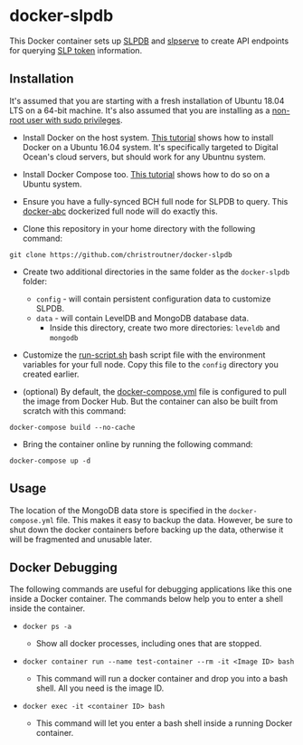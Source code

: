 # docker-slpdb
This Docker container sets up
[SLPDB](https://github.com/christroutner/SLPDB) and
[slpserve](https://github.com/fountainhead-cash/slpserve)
to create API endpoints for querying [SLP token](https://simpleledger.cash/) information.

## Installation
It's assumed that you are starting with a fresh installation of Ubuntu 18.04
LTS on a 64-bit machine.
It's also assumed that you are installing as
a [non-root user with sudo privileges](https://www.digitalocean.com/community/tutorials/initial-server-setup-with-ubuntu-16-04).

- Install Docker on the host system.
[This tutorial](https://www.digitalocean.com/community/tutorials/how-to-install-and-use-docker-on-ubuntu-16-04)
shows how to install Docker on a Ubuntu 16.04 system. It's specifically targeted
to Digital Ocean's cloud servers, but should work for any Ubuntnu system.

- Install Docker Compose too.
[This tutorial](https://www.digitalocean.com/community/tutorials/how-to-install-docker-compose-on-ubuntu-16-04)
shows how to do so on a Ubuntu system.

- Ensure you have a fully-synced BCH full node for SLPDB to query.
This [docker-abc](https://github.com/christroutner/docker-abc) dockerized
full node will do exactly this.

- Clone this repository in your home directory with the following command:

`git clone https://github.com/christroutner/docker-slpdb`

- Create two additional directories in the same folder as the `docker-slpdb` folder:
  - `config` - will contain persistent configuration data to customize SLPDB.
  - `data` - will contain LevelDB and MongoDB database data.
    - Inside this directory, create two more directories: `leveldb` and `mongodb`

- Customize the [run-script.sh](./run-script.sh) bash script file with the
environment variables for your full node. Copy this file to the `config` directory you created earlier.

- (optional) By default,
the [docker-compose.yml](docker-compose.yml) file is configured to pull the image
from Docker Hub. But the container can also be built from scratch with this
command:

`docker-compose build --no-cache`

- Bring the container online by running the following command:

`docker-compose up -d`

## Usage
The location of the MongoDB data store is specified in the `docker-compose.yml` file.
This makes it easy to backup the data. However, be sure to shut down the docker
containers before backing up the data, otherwise it will be fragmented and unusable later.

## Docker Debugging
The following commands are useful for debugging applications like this one
inside a Docker container. The commands below help you to enter a shell
inside the container.

* `docker ps -a`
  * Show all docker processes, including ones that are stopped.

* `docker container run --name test-container --rm -it <Image ID> bash`
  * This command will run a docker container and drop you into a bash shell.
  All you need is the image ID.

* `docker exec -it <container ID> bash`
  * This command will let you enter a bash shell inside a running Docker container.
